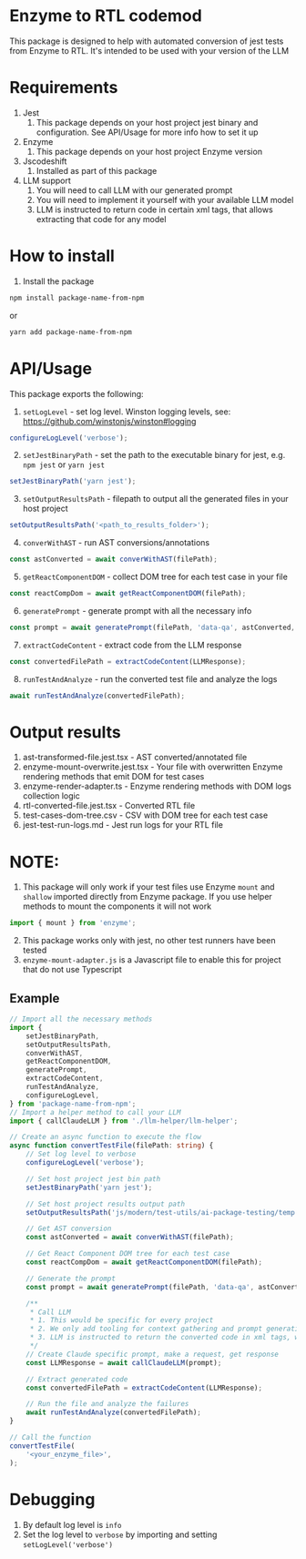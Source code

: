 # Enzyme to RTL codemod
This package is designed to help with automated conversion of jest tests from Enzyme to RTL. It's intended to be used with your version of the LLM

# Requirements 
1. Jest
    1. This package depends on your host project jest binary and configuration. See API/Usage for more info how to set it up
2. Enzyme
    1. This package depends on your host project Enzyme version
3. Jscodeshift
    1. Installed as part of this package
4. LLM support
    1. You will need to call LLM with our generated prompt
    2. You will need to implement it yourself with your available LLM model
    3. LLM is instructed to return code in certain xml tags, that allows extracting that code for any model

# How to install
1. Install the package
```bash
npm install package-name-from-npm
```
or
``` bash
yarn add package-name-from-npm
```
# API/Usage
This package exports the following:
1. `setLogLevel` - set log level. Winston logging levels, see: https://github.com/winstonjs/winston#logging
```ts
configureLogLevel('verbose');
```
2. `setJestBinaryPath` - set the path to the executable binary for jest, e.g. `npm jest` or `yarn jest`
```ts
setJestBinaryPath('yarn jest');
```
3. `setOutputResultsPath` - filepath to output all the generated files in your host project
```ts
setOutputResultsPath('<path_to_results_folder>');
```
4. `converWithAST` - run AST conversions/annotations
```ts
const astConverted = await converWithAST(filePath);
```
5. `getReactComponentDOM` - collect DOM tree for each test case in your file
```ts
const reactCompDom = await getReactComponentDOM(filePath);
```
6. `generatePrompt` - generate prompt with all the necessary info
```ts
const prompt = await generatePrompt(filePath, 'data-qa', astConverted, reactCompDom);
```
7. `extractCodeContent` - extract code from the LLM response
```ts
const convertedFilePath = extractCodeContent(LLMResponse);
```
8. `runTestAndAnalyze` - run the converted test file and analyze the logs
```ts
await runTestAndAnalyze(convertedFilePath);
```

# Output results
1. ast-transformed-file.jest.tsx - AST converted/annotated file
2. enzyme-mount-overwrite.jest.tsx - Your file with overwritten Enzyme rendering methods that emit DOM for test cases 
3. enzyme-render-adapter.ts - Enzyme rendering methods with DOM logs collection logic
4. rtl-converted-file.jest.tsx - Converted RTL file
5. test-cases-dom-tree.csv - CSV with DOM tree for each test case
6. jest-test-run-logs.md - Jest run logs for your RTL file

# NOTE:
1. This package will only work if your test files use Enzyme `mount` and `shallow` imported directly from Enzyme package. If you use helper methods to mount the components it will not work
```ts
import { mount } from 'enzyme';
```
2. This package works only with jest, no other test runners have been tested
3. `enzyme-mount-adapter.js` is a Javascript file to enable this for project that do not use Typescript

## Example
```ts
// Import all the necessary methods
import {
	setJestBinaryPath,
	setOutputResultsPath,
	converWithAST,
	getReactComponentDOM,
	generatePrompt,
	extractCodeContent,
	runTestAndAnalyze,
	configureLogLevel,
} from 'package-name-from-npm';
// Import a helper method to call your LLM
import { callClaudeLLM } from './llm-helper/llm-helper';

// Create an async function to execute the flow
async function convertTestFile(filePath: string) {
	// Set log level to verbose
	configureLogLevel('verbose');

	// Set host project jest bin path
	setJestBinaryPath('yarn jest');

	// Set host project results output path
	setOutputResultsPath('js/modern/test-utils/ai-package-testing/temp');

	// Get AST conversion
	const astConverted = await converWithAST(filePath);

	// Get React Component DOM tree for each test case
	const reactCompDom = await getReactComponentDOM(filePath);

	// Generate the prompt
	const prompt = await generatePrompt(filePath, 'data-qa', astConverted, reactCompDom);

	/**
	 * Call LLM
	 * 1. This would be specific for every project
	 * 2. We only add tooling for context gathering and prompt generation
     * 3. LLM is instructed to return the converted code in xml tags, which should work with any LLM model
	 */
	// Create Claude specific prompt, make a request, get response
	const LLMResponse = await callClaudeLLM(prompt);

	// Extract generated code
	const convertedFilePath = extractCodeContent(LLMResponse);

	// Run the file and analyze the failures
	await runTestAndAnalyze(convertedFilePath);
}

// Call the function
convertTestFile(
	'<your_enzyme_file>',
);
```

# Debugging
1. By default log level is `info`
2. Set the log level to `verbose` by importing and setting `setLogLevel('verbose')`
